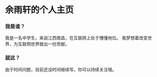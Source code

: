 # 余雨轩的个人主页
### 我是谁？
我是一名中学生，来自江西南昌，在互联网上处于懵懂地位。
我梦想着改变世界，为互联网世界做出一份贡献。



### 就这？
由于时间问题，目前还没时间继续写，你可以持续关注哦。
